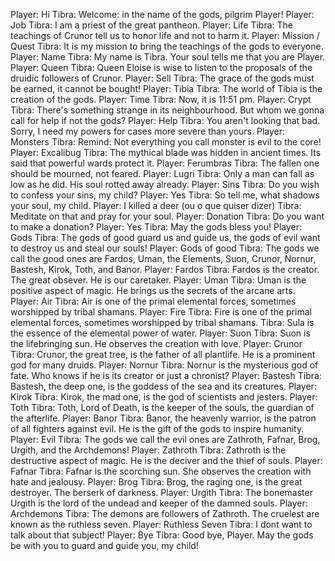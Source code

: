 Player: Hi
Tibra: Welcome: in the name of the gods, pilgrim Player!
Player: Job
Tibra: I am a priest of the great pantheon.
Player: Life
Tibra: The teachings of Crunor tell us to honor life and not to harm it.
Player: Mission / Quest
Tibra: It is my mission to bring the teachings of the gods to everyone.
Player: Name
Tibra: My name is Tibra. Your soul tells me that you are Player.
Player: Queen
Tibra: Queen Eloise is wise to listen to the proposals of the druidic followers of Crunor.
Player: Sell
Tibra: The grace of the gods must be earned, it cannot be bought!
Player: Tibia
Tibra: The world of Tibia is the creation of the gods.
Player: Time
Tibra: Now, it is 11:51 pm.
Player: Crypt
Tibra: There's something strange in its neighbourhood. But whom we gonna call for help if not the gods?
Player: Help
Tibra: You aren't looking that bad. Sorry, I need my powers for cases more severe than yours.
Player: Monsters
Tibra: Remind: Not everything you call monster is evil to the core!
Player: Excalibug
Tibra: The mythical blade was hidden in ancient times. Its said that powerful wards protect it.
Player: Ferumbras
Tibra: The fallen one should be mourned, not feared.
Player: Lugri
Tibra: Only a man can fall as low as he did. His soul rotted away already.
Player: Sins
Tibra: Do you wish to confess your sins, my child?
Player: Yes
Tibra: So tell me, what shadows your soul, my child.
Player: I killed a deer (ou o que quiser dizer)
Tibra: Meditate on that and pray for your soul.
Player: Donation
Tibra: Do you want to make a donation?
Player: Yes
Tibra: May the gods bless you!
Player: Gods
Tibra: The gods of good guard us and guide us, the gods of evil want to destroy us and steal our souls!
Player: Gods of good
Tibra: The gods we call the good ones are Fardos, Uman, the Elements, Suon, Crunor, Nornur, Bastesh, Kirok, Toth, and Banor.
Player: Fardos
Tibra: Fardos is the creator. The great obsever. He is our caretaker.
Player: Uman
Tibra: Uman is the positive aspect of magic. He brings us the secrets of the arcane arts.
Player: Air
Tibra: Air is one of the primal elemental forces, sometimes worshipped by tribal shamans.
Player: Fire
Tibra: Fire is one of the primal elemental forces, sometimes worshipped by tribal shamans.
Tibra: Sula is the essence of the elemental power of water.
Player: Suon
Tibra: Suon is the lifebringing sun. He observes the creation with love.
Player: Crunor
Tibra: Crunor, the great tree, is the father of all plantlife. He is a prominent god for many druids.
Player: Nornur
Tibra: Nornur is the mysterious god of fate. Who knows if he is its creator or just a chronist?
Player: Bastesh
Tibra: Bastesh, the deep one, is the goddess of the sea and its creatures.
Player: Kirok
Tibra: Kirok, the mad one, is the god of scientists and jesters.
Player: Toth
Tibra: Toth, Lord of Death, is the keeper of the souls, the guardian of the afterlife.
Player: Banor
Tibra: Banor, the heavenly warrior, is the patron of all fighters against evil. He is the gift of the gods to inspire humanity.
Player: Evil
Tibra: The gods we call the evil ones are Zathroth, Fafnar, Brog, Urgith, and the Archdemons!
Player: Zathroth
Tibra: Zathroth is the destructive aspect of magic. He is the deciver and the thief of souls.
Player: Fafnar
Tibra: Fafnar is the scorching sun. She observes the creation with hate and jealousy.
Player: Brog
Tibra: Brog, the raging one, is the great destroyer. The berserk of darkness.
Player: Urgith
Tibra: The bonemaster Urgith is the lord of the undead and keeper of the damned souls.
Player: Archdemons
Tibra: The demons are followers of Zathroth. The cruelest are known as the ruthless seven.
Player: Ruthless Seven
Tibra: I dont want to talk about that subject!
Player: Bye
Tibra: Good bye, Player. May the gods be with you to guard and guide you, my child!